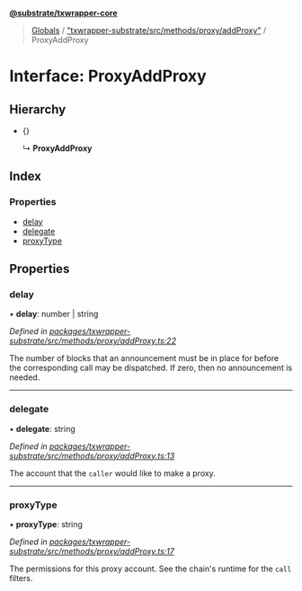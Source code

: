 **[@substrate/txwrapper-core](../README.md)**

> [Globals](../globals.md) / ["txwrapper-substrate/src/methods/proxy/addProxy"](../modules/_txwrapper_substrate_src_methods_proxy_addproxy_.md) / ProxyAddProxy

# Interface: ProxyAddProxy

## Hierarchy

* {}

  ↳ **ProxyAddProxy**

## Index

### Properties

* [delay](_txwrapper_substrate_src_methods_proxy_addproxy_.proxyaddproxy.md#delay)
* [delegate](_txwrapper_substrate_src_methods_proxy_addproxy_.proxyaddproxy.md#delegate)
* [proxyType](_txwrapper_substrate_src_methods_proxy_addproxy_.proxyaddproxy.md#proxytype)

## Properties

### delay

•  **delay**: number \| string

*Defined in [packages/txwrapper-substrate/src/methods/proxy/addProxy.ts:22](https://github.com/paritytech/txwrapper-core/blob/33adddf/packages/txwrapper-substrate/src/methods/proxy/addProxy.ts#L22)*

The number of blocks that an announcement must be in place for before the corresponding call
may be dispatched. If zero, then no announcement is needed.

___

### delegate

•  **delegate**: string

*Defined in [packages/txwrapper-substrate/src/methods/proxy/addProxy.ts:13](https://github.com/paritytech/txwrapper-core/blob/33adddf/packages/txwrapper-substrate/src/methods/proxy/addProxy.ts#L13)*

The account that the `caller` would like to make a proxy.

___

### proxyType

•  **proxyType**: string

*Defined in [packages/txwrapper-substrate/src/methods/proxy/addProxy.ts:17](https://github.com/paritytech/txwrapper-core/blob/33adddf/packages/txwrapper-substrate/src/methods/proxy/addProxy.ts#L17)*

The permissions for this proxy account. See the chain's runtime for the `call` filters.
